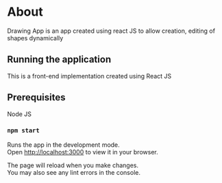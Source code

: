 # About

Drawing App is an app created using react JS to allow creation, editing of shapes dynamically

## Running the application

This is a front-end implementation created using React JS

## Prerequisites

Node JS

### `npm start`

Runs the app in the development mode.\
Open [http://localhost:3000](http://localhost:3000) to view it in your browser.

The page will reload when you make changes.\
You may also see any lint errors in the console.

